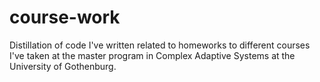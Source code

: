 # course-work
Distillation of code I've written related to homeworks to different courses I've taken at the master program in Complex Adaptive Systems at the University of Gothenburg.
